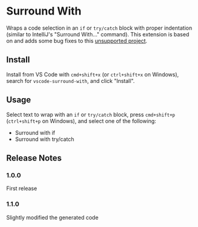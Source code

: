# Surround With
Wraps a code selection in an `if` or `try/catch` block with proper indentation (similar to IntelliJ's "Surround With..." command). This extension is based on and adds some bug fixes to this [unsupported project](https://github.com/JuoCode/vscode-surround).

## Install
Install from VS Code with `cmd+shift+x` (or `ctrl+shift+x` on Windows), search for `vscode-surround-with`, and click "Install".

## Usage
Select text to wrap with an `if` or `try/catch` block, press `cmd+shift+p` (`ctrl+shift+p` on Windows), and select one of the following:
* Surround with if
* Surround with try/catch

## Release Notes
### 1.0.0
First release
### 1.1.0
Slightly modified the generated code